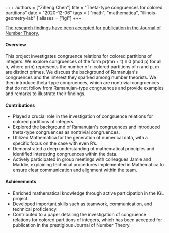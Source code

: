 +++
authors = ["Ziheng Chen"]
title = "Theta-type congruences for colored partitions"
date = "2020-12-06"
tags = [
    "math", "mathematica", "illinois-geometry-lab"
]
aliases = ["igl"]
+++


[The research findings have been accepted for publication in the Journal of Number Theory.](https://gitlab.com/zihengjackchen/cs409-mp1)

#### Overview
This project investigates congruence relations for colored partitions of integers. We explore congruences of the form pr(mn + t) ≡ 0 (mod p) for all n, where pr(n) represents the number of r-colored partitions of n and p, m are distinct primes. We discuss the background of Ramanujan's congruences and the interest they sparked among number theorists. We then introduce theta-type congruences, which are nontrivial congruences that do not follow from Ramanujan-type congruences and provide examples and remarks to illustrate their findings. 

#### Contributions
- Played a crucial role in the investigation of congruence relations for colored partitions of integers.
- Explored the background of Ramanujan's congruences and introduced theta-type congruences as nontrivial congruences.
- Utilized Mathematica for the generation of numerical data, with a specific focus on the case with even R’s.
- Demonstrated a deep understanding of mathematical principles and identified interesting congruences within the data.
- Actively participated in group meetings with colleagues Jamie and Maddie, explaining technical procedures implemented in Mathematica to ensure clear communication and alignment within the team.

#### Achievements
- Enriched mathematical knowledge through active participation in the IGL project.
- Developed important skills such as teamwork, communication, and technical proficiency.
- Contributed to a paper detailing the investigation of congruence relations for colored partitions of integers, which has been accepted for publication in the prestigious Journal of Number Theory.
